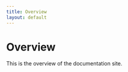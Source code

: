 ```yaml
---
title: Overview
layout: default
---
```


# Overview

This is the overview of the documentation site.
